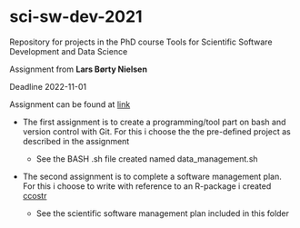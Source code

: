 # sci-sw-dev-2021
Repository for projects in the PhD course Tools for Scientific Software Development and Data Science

Assignment from **Lars Børty Nielsen** 

Deadline 2022-11-01

Assignment can be found at [link](https://phd.moodle.aau.dk/pluginfile.php/159134/mod_resource/content/2/project.pdf)

- The first assignment is to create a programming/tool part on bash and version control with Git. For this i choose the the pre-defined project as described in the assignment
  - See the BASH .sh file created named data_management.sh


- The second assignment is to complete a software management plan. For this i choose to write with reference to an R-package i created [ccostr](https://github.com/HaemAalborg/ccostr)
  - See the scientific software management plan included in this folder
